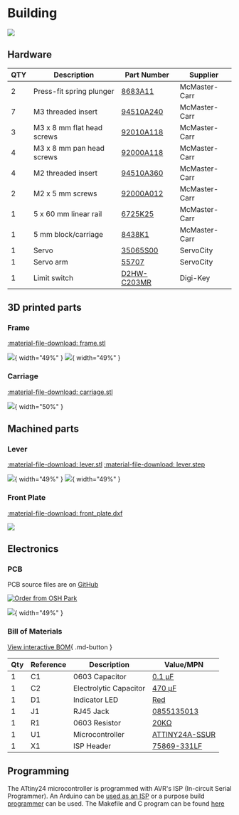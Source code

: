 # Building

![](building/parts.jpg)

## Hardware

| QTY | Description                | Part Number                                                                                                                                       | Supplier      | 
|-----|----------------------------|---------------------------------------------------------------------------------------------------------------------------------------------------|---------------|
| 2   | Press-fit spring plunger   | [8683A11](https://www.mcmaster.com/8683a11)                                                                                                       | McMaster-Carr | 
| 7   | M3 threaded insert         | [94510A240](https://www.mcmaster.com/94510A240/)                                                                                                  | McMaster-Carr | 
| 3   | M3 x 8 mm flat head screws | [92010A118](https://www.mcmaster.com/92010A118/)                                                                                                  | McMaster-Carr | 
| 4   | M3 x 8 mm pan head screws  | [92000A118](https://www.mcmaster.com/92000a118)                                                                                                   | McMaster-Carr | 
| 4   | M2 threaded insert         | [94510A360](https://www.mcmaster.com/94510a360)                                                                                                   | McMaster-Carr | 
| 2   | M2 x 5 mm screws           | [92000A012](https://www.mcmaster.com/92000a012)                                                                                                   | McMaster-Carr | 
| 1   | 5 x 60 mm linear rail      | [6725K25](https://www.mcmaster.com/6725K25/)                                                                                                      | McMaster-Carr | 
| 1   | 5 mm block/carriage        | [8438K1](https://www.mcmaster.com/8438K1/)                                                                                                        | McMaster-Carr | 
| 1   | Servo                      | [35065S00](https://www.servocity.com/hs-5065mg)                                                                                                   | ServoCity     | 
| 1   | Servo arm                  | [55707](https://www.servocity.com/55707-mini-aluminum-single-arm)                                                                                 | ServoCity     | 
| 1   | Limit switch               | [D2HW-C203MR](https://www.digikey.com/en/products/detail/omron-electronics-inc-emc-div/D2HW-C243MR/2754825?s=N4IgTCBcDaIFoA4CsBmAnAWgHIBEQF0BfIA) | Digi-Key      | 


## 3D printed parts
### Frame
[:material-file-download: frame.stl](building/downloads/frame.stl)

![](building/frame.png){ width="49%" }
![](building/frame_underside.png){ width="49%" }



### Carriage
[:material-file-download: carriage.stl](building/downloads/carriage.stl)


![](building/carriage.png){ width="50%" }



## Machined parts
### Lever
[:material-file-download: lever.stl](building/downloads/lever.stl) [:material-file-download: lever.step](building/downloads/lever.step)

![](building/lever.png){ width="49%" }
![](building/lever_underside.png){ width="49%" }


### Front Plate
[:material-file-download: front_plate.dxf](building/downloads/front_plate.dxf)

![](building/front_plate.png)


## Electronics

### PCB

PCB source files are on [GitHub](https://github.com/Karpova-Lab/Lever/tree/main/pcb)

<a href="https://oshpark.com/shared_projects/nfp2wGL1"><img src="https://oshpark.com/packs/media/images/badge-5f4e3bf4bf68f72ff88bd92e0089e9cf.png" alt="Order from OSH Park"></img></a>

![](building/pcb_render.png){ width="49%" }


### Bill of Materials

[View interactive BOM](building/ibom.html){ .md-button }

| Qty | Reference | Description            | Value/MPN                                                                                            | 
|-----|-----------|------------------------|------------------------------------------------------------------------------------------------------|
| 1   | C1        | 0603 Capacitor         | [0.1 µF](https://www.digikey.com/products/en?keywords=1276-1258-1-ND)                                | 
| 1   | C2        | Electrolytic Capacitor | [470 µF](https://www.digikey.com/products/en?keywords=P15094CT-ND)                                   | 
| 1   | D1        | Indicator LED          | [Red](https://www.digikey.com/products/en?keywords=160-1447-1-ND)                                    | 
| 1   | J1        | RJ45 Jack              | [0855135013](https://www.digikey.com/products/en?keywords=WM3553CT-ND)                               | 
| 1   | R1        | 0603 Resistor          | [20KΩ](https://www.digikey.com/en/products/detail/stackpole-electronics-inc/RNCF0603BTE20K0/2027042) | 
| 1   | U1        | Microcontroller        | [ATTINY24A-SSUR](https://www.digikey.com/products/en?keywords=ATTINY24A-SSURCT-ND)                   | 
| 1   | X1        | ISP Header             | [75869-331LF](https://www.digikey.com/products/en?keywords=609-5122-ND)                              | 


<!-- ## Assembly

### Required Tools
- Phillips screwdriver
- Soldering iron 

### Instructions
- Place brass inserts into the frame
- Screw down the linear rail -->


## Programming

The ATtiny24 microcontroller is programmed with AVR's ISP (In-circuit Serial Programmer). 
An Arduino can be [used as an ISP](https://www.arduino.cc/en/Tutorial/BuiltInExamples/ArduinoISP) or a purpose build [programmer](https://www.tindie.com/products/nsayer/usb-isp/) can be used. 
The Makefile and C program can be found [here](https://github.com/Karpova-Lab/Lever/tree/main/software/lever)